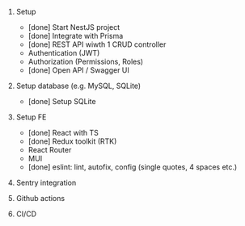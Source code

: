 1. Setup
    - [done] Start NestJS project
    - [done] Integrate with Prisma
    - [done] REST API wiwth 1 CRUD controller
    - Authentication (JWT)
    - Authorization (Permissions, Roles)
    - [done] Open API / Swagger UI

2. Setup database (e.g. MySQL, SQLite)
    - [done] Setup SQLite

3. Setup FE
    - [done] React with TS
    - [done] Redux toolkit (RTK)
    - React Router
    - MUI
    - [done] eslint: lint, autofix, config (single quotes, 4 spaces etc.)

4. Sentry integration
5. Github actions
6. CI/CD
